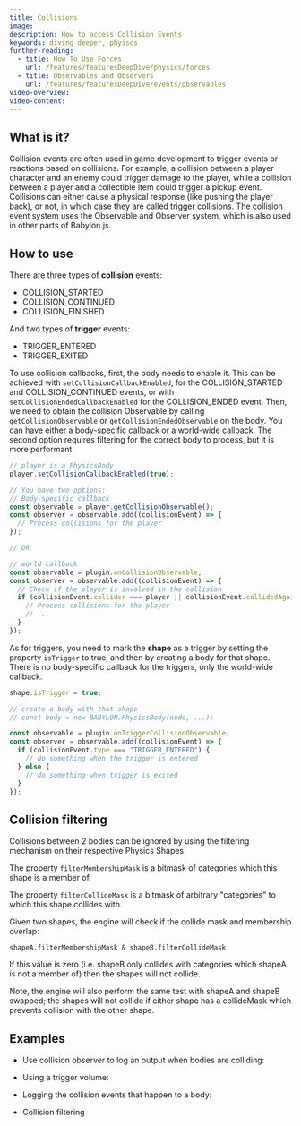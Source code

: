 ```yaml
---
title: Collisions
image:
description: How to access Collision Events
keywords: diving deeper, phyiscs
further-reading:
  - title: How To Use Forces
    url: /features/featuresDeepDive/physics/forces
  - title: Observables and Observers
    url: /features/featuresDeepDive/events/observables
video-overview:
video-content:
---
```


## What is it?

Collision events are often used in game development to trigger events or reactions based on collisions. For example, a collision between a player character and an enemy could trigger damage to the player, while a collision between a player and a collectible item could trigger a pickup event. Collisions can either cause a physical response (like pushing the player back), or not, in which case they are called trigger collisions. The collision event system uses the Observable and Observer system, which is also used in other parts of Babylon.js.

## How to use

There are three types of **collision** events:

- COLLISION_STARTED
- COLLISION_CONTINUED
- COLLISION_FINISHED

And two types of **trigger** events:

- TRIGGER_ENTERED
- TRIGGER_EXITED

To use collision callbacks, first, the body needs to enable it. This can be achieved with `setCollisionCallbackEnabled`, for the COLLISION_STARTED and COLLISION_CONTINUED events, or with `setCollisionEndedCallbackEnabled` for the COLLISION_ENDED event. Then, we need to obtain the collision Observable by calling `getCollisionObservable` or `getCollisionEndedObservable` on the body. You can have either a body-specific callback or a world-wide callback. The second option requires filtering for the correct body to process, but it is more performant.

```javascript
// player is a PhysicsBody
player.setCollisionCallbackEnabled(true);

// You have two options:
// Body-specific callback
const observable = player.getCollisionObservable();
const observer = observable.add((collisionEvent) => {
  // Process collisions for the player
});

// OR

// world callback
const observable = plugin.onCollisionObservable;
const observer = observable.add((collisionEvent) => {
  // Check if the player is involved in the collision
  if (collisionEvent.collider === player || collisionEvent.collidedAgainst === player) {
    // Process collisions for the player
    // ...
  }
});
```

As for triggers, you need to mark the **shape** as a trigger by setting the property `isTrigger` to true, and then by creating a body for that shape. There is no body-specific callback for the triggers, only the world-wide callback.

```javascript
shape.isTrigger = true;

// create a body with that shape
// const body = new BABYLON.PhysicsBody(node, ...);

const observable = plugin.onTriggerCollisionObservable;
const observer = observable.add((collisionEvent) => {
  if (collisionEvent.type === "TRIGGER_ENTERED") {
    // do something when the trigger is entered
  } else {
    // do something when trigger is exited
  }
});
```

## Collision filtering

Collisions between 2 bodies can be ignored by using the filtering mechanism on their respective Physics Shapes.

The property `filterMembershipMask` is a bitmask of categories which this shape is a member of.

The property `filterCollideMask` is a bitmask of arbitrary "categories" to which this shape collides with.

Given two shapes, the engine will check if the collide mask and membership overlap:

`shapeA.filterMembershipMask & shapeB.filterCollideMask`

If this value is zero (i.e. shapeB only collides with categories which shapeA is not a member of) then the shapes will not collide.

Note, the engine will also perform the same test with shapeA and shapeB swapped; the shapes will not collide if either shape has a collideMask which prevents collision with the other shape.

## Examples

- Use collision observer to log an output when bodies are colliding: <Playground id="#7JI3E8#1" title="Collision observers" description="Use collision observer to log an output when bodies are colliding"/>

- Using a trigger volume: <Playground id="#M0C2X5#1" title="Triggers" description="Using a trigger volume" />

- Logging the collision events that happen to a body: <Playground id="#Z8HTUN#613" title="Collision events" description="Logging the collision events that happen to a body"/>

- Collision filtering <Playground id="#H4UR4Z#1" title="Collision filtering" description="Filtering collisions that happen to a body"/>
